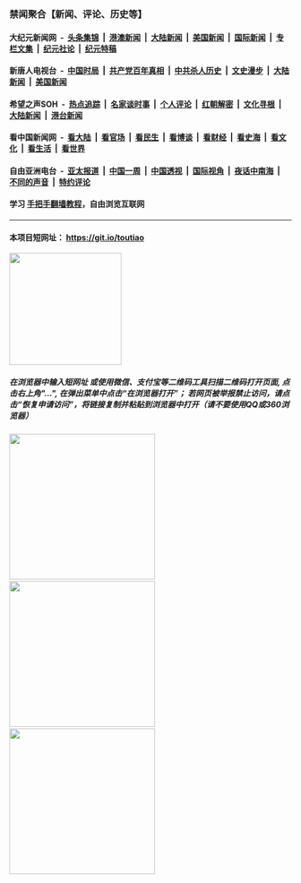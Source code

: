 ### 禁闻聚合【新闻、评论、历史等】

#### 大纪元新闻网 &nbsp;-&nbsp; [头条集锦](indexes/E头条集锦.md?t=03141502) &nbsp;|&nbsp; [港澳新闻](indexes/E港澳新闻.md?t=03141502)  &nbsp;|&nbsp; [大陆新闻](indexes/E大陆新闻.md?t=03141502) &nbsp;|&nbsp; [美国新闻](indexes/E美国新闻.md?t=03141502) &nbsp;|&nbsp; [国际新闻](indexes/E国际新闻.md?t=03141502) &nbsp;|&nbsp; [专栏文集](indexes/E专栏文集.md?t=03141502) &nbsp;|&nbsp; [纪元社论](indexes/E纪元社论.md?t=03141502) &nbsp;|&nbsp; [纪元特稿](indexes/E纪元特稿.md?t=03141502) 

#### 新唐人电视台 &nbsp;-&nbsp; [中国时局](indexes/N中国时局.md?t=03141502) &nbsp;|&nbsp; [共产党百年真相](indexes/N共产党百年真相.md?t=03141502) &nbsp;|&nbsp; [中共杀人历史](indexes/N中共杀人历史.md?t=03141502) &nbsp;|&nbsp; [文史漫步](indexes/N文史漫步.md?t=03141502) &nbsp;|&nbsp; [大陆新闻](indexes/N大陆新闻.md?t=03141502) &nbsp;|&nbsp; [美国新闻](indexes/N美国新闻.md?t=03141502)

#### 希望之声SOH &nbsp;-&nbsp; [热点追踪](indexes/H热点追踪.md?t=03141502) &nbsp;|&nbsp; [名家谈时事](indexes/H名家谈时事.md?t=03141502) &nbsp;|&nbsp; [个人评论](indexes/H个人评论.md?t=03141502)  &nbsp;|&nbsp; [红朝解密](indexes/H红朝解密.md?t=03141502) &nbsp;|&nbsp; [文化寻根](indexes/H文化寻根.md?t=03141502) &nbsp;|&nbsp; [大陆新闻](indexes/H大陆新闻.md?t=03141502) &nbsp;|&nbsp; [港台新闻](indexes/H港台新闻.md?t=03141502)

#### 看中国新闻网 &nbsp;-&nbsp; [看大陆](indexes/S看大陆.md?t=03141502) &nbsp;|&nbsp; [看官场](indexes/S看官场.md?t=03141502) &nbsp;|&nbsp; [看民生](indexes/S看民生.md?t=03141502)  &nbsp;|&nbsp; [看博谈](indexes/S看博谈.md?t=03141502) &nbsp;|&nbsp; [看财经](indexes/S看财经.md?t=03141502) &nbsp;|&nbsp; [看史海](indexes/S看史海.md?t=03141502) &nbsp;|&nbsp; [看文化](indexes/S看文化.md?t=03141502) &nbsp;|&nbsp; [看生活](indexes/S看生活.md?t=03141502) &nbsp;|&nbsp; [看世界](indexes/S看世界.md?t=03141502)

#### 自由亚洲电台 &nbsp;-&nbsp; [亚太报道](indexes/R亚太报道.md?t=03141502) &nbsp;|&nbsp; [中国一周](indexes/R中国一周.md?t=03141502) &nbsp;|&nbsp; [中国透视](indexes/R中国透视.md?t=03141502)  &nbsp;|&nbsp; [国际视角](indexes/R国际视角.md?t=03141502) &nbsp;|&nbsp; [夜话中南海](indexes/R夜话中南海.md?t=03141502) &nbsp;|&nbsp; [不同的声音](indexes/R不同的声音.md?t=03141502) &nbsp;|&nbsp; [特约评论](indexes/R特约评论.md?t=03141502)

#### 学习 [手把手翻墙教程](https://github.com/gfw-breaker/guides/wiki)，自由浏览互联网

----

#### 本项目短网址： https://git.io/toutiao
<img src="https://raw.githubusercontent.com/gfw-breaker/banned-news/master/scripts/img/qr.png" width="200px"/>  

##### 在浏览器中输入短网址 或使用微信、支付宝等二维码工具扫描二维码打开页面, 点击右上角"...", 在弹出菜单中点击“在浏览器打开”； 若网页被举报禁止访问，请点击“恢复申请访问”，将链接复制并粘贴到浏览器中打开（请不要使用QQ或360浏览器）

<img src="https://raw.githubusercontent.com/gfw-breaker/banned-news/master/scripts/img/1.png" width="260px"/> &nbsp; <img src="https://raw.githubusercontent.com/gfw-breaker/banned-news/master/scripts/img/2.png" width="260px"/> &nbsp; <img src="https://raw.githubusercontent.com/gfw-breaker/banned-news/master/scripts/img/3.png" width="260px"/>
